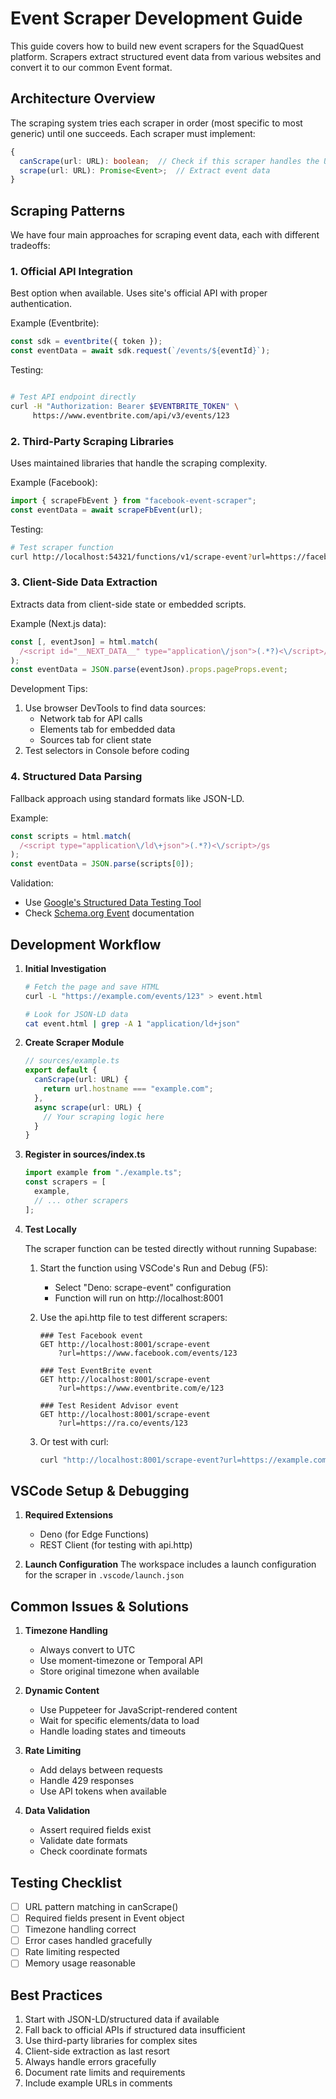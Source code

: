 # Event Scraper Development Guide

This guide covers how to build new event scrapers for the SquadQuest platform. Scrapers extract structured event data from various websites and convert it to our common Event format.

## Architecture Overview

The scraping system tries each scraper in order (most specific to most generic) until one succeeds. Each scraper must implement:

```typescript
{
  canScrape(url: URL): boolean;  // Check if this scraper handles the URL
  scrape(url: URL): Promise<Event>;  // Extract event data
}
```

## Scraping Patterns

We have four main approaches for scraping event data, each with different tradeoffs:

### 1. Official API Integration

Best option when available. Uses site's official API with proper authentication.

Example (Eventbrite):

```typescript
const sdk = eventbrite({ token });
const eventData = await sdk.request(`/events/${eventId}`);
```

Testing:

```bash

# Test API endpoint directly
curl -H "Authorization: Bearer $EVENTBRITE_TOKEN" \
     https://www.eventbrite.com/api/v3/events/123
```

### 2. Third-Party Scraping Libraries

Uses maintained libraries that handle the scraping complexity.

Example (Facebook):

```typescript
import { scrapeFbEvent } from "facebook-event-scraper";
const eventData = await scrapeFbEvent(url);
```

Testing:

```bash
# Test scraper function
curl http://localhost:54321/functions/v1/scrape-event?url=https://facebook.com/events/123
```

### 3. Client-Side Data Extraction

Extracts data from client-side state or embedded scripts.

Example (Next.js data):

```typescript
const [, eventJson] = html.match(
  /<script id="__NEXT_DATA__" type="application\/json">(.*?)<\/script>/
);
const eventData = JSON.parse(eventJson).props.pageProps.event;
```

Development Tips:

1. Use browser DevTools to find data sources:
   - Network tab for API calls
   - Elements tab for embedded data
   - Sources tab for client state
2. Test selectors in Console before coding

### 4. Structured Data Parsing

Fallback approach using standard formats like JSON-LD.

Example:

```typescript
const scripts = html.match(
  /<script type="application\/ld\+json">(.*?)<\/script>/gs
);
const eventData = JSON.parse(scripts[0]);
```

Validation:

- Use [Google's Structured Data Testing Tool](https://search.google.com/test/rich-results)
- Check [Schema.org Event](https://schema.org/Event) documentation

## Development Workflow

1. **Initial Investigation**

   ```bash
   # Fetch the page and save HTML
   curl -L "https://example.com/events/123" > event.html

   # Look for JSON-LD data
   cat event.html | grep -A 1 "application/ld+json"
   ```

2. **Create Scraper Module**

   ```typescript
   // sources/example.ts
   export default {
     canScrape(url: URL) {
       return url.hostname === "example.com";
     },
     async scrape(url: URL) {
       // Your scraping logic here
     }
   }
   ```

3. **Register in sources/index.ts**

   ```typescript
   import example from "./example.ts";
   const scrapers = [
     example,
     // ... other scrapers
   ];
   ```

4. **Test Locally**

   The scraper function can be tested directly without running Supabase:

   1. Start the function using VSCode's Run and Debug (F5):
      - Select "Deno: scrape-event" configuration
      - Function will run on http://localhost:8001

   2. Use the api.http file to test different scrapers:

      ```http
      ### Test Facebook event
      GET http://localhost:8001/scrape-event
          ?url=https://www.facebook.com/events/123

      ### Test EventBrite event
      GET http://localhost:8001/scrape-event
          ?url=https://www.eventbrite.com/e/123

      ### Test Resident Advisor event
      GET http://localhost:8001/scrape-event
          ?url=https://ra.co/events/123
      ```

   3. Or test with curl:

      ```bash
      curl "http://localhost:8001/scrape-event?url=https://example.com/events/123"
      ```

## VSCode Setup & Debugging

1. **Required Extensions**
   - Deno (for Edge Functions)
   - REST Client (for testing with api.http)

2. **Launch Configuration**
   The workspace includes a launch configuration for the scraper in `.vscode/launch.json`

## Common Issues & Solutions

1. **Timezone Handling**
   - Always convert to UTC
   - Use moment-timezone or Temporal API
   - Store original timezone when available

2. **Dynamic Content**
   - Use Puppeteer for JavaScript-rendered content
   - Wait for specific elements/data to load
   - Handle loading states and timeouts

3. **Rate Limiting**
   - Add delays between requests
   - Handle 429 responses
   - Use API tokens when available

4. **Data Validation**
   - Assert required fields exist
   - Validate date formats
   - Check coordinate formats

## Testing Checklist

- [ ] URL pattern matching in canScrape()
- [ ] Required fields present in Event object
- [ ] Timezone handling correct
- [ ] Error cases handled gracefully
- [ ] Rate limiting respected
- [ ] Memory usage reasonable

## Best Practices

1. Start with JSON-LD/structured data if available
2. Fall back to official APIs if structured data insufficient
3. Use third-party libraries for complex sites
4. Client-side extraction as last resort
5. Always handle errors gracefully
6. Document rate limits and requirements
7. Include example URLs in comments
